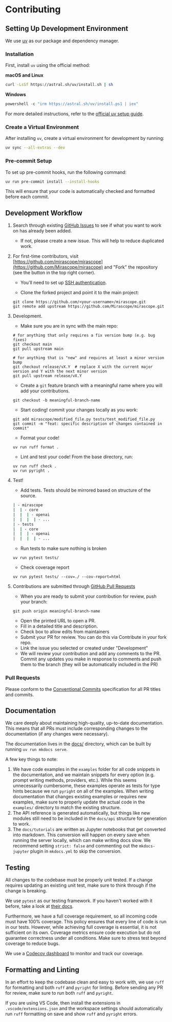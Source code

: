 # Contributing

## Setting Up Development Environment

We use [uv](https://docs.astral.sh/uv/) as our package and dependency manager.

### Installation

First, install `uv` using the official method:

**macOS and Linux**

```sh
curl -LsSf https://astral.sh/uv/install.sh | sh
```

**Windows**

```powershell
powershell -c "irm https://astral.sh/uv/install.ps1 | iex"
```

For more detailed instructions, refer to the [official uv setup guide](https://docs.astral.sh/uv/#getting-started).

### Create a Virtual Environment

After installing `uv`, create a virtual environment for development by running:

```sh
uv sync --all-extras --dev
```

### Pre-commit Setup

To set up pre-commit hooks, run the following command:

```sh
uv run pre-commit install --install-hooks
```

This will ensure that your code is automatically checked and formatted before each commit.

## Development Workflow

1. Search through existing [GitHub Issues](https://github.com/Mirascope/mirascope/issues) to see if what you want to work on has already been added.

    - If not, please create a new issue. This will help to reduce duplicated work.

2. For first-time contributors, visit [https://github.com/mirascope/mirascope](https://github.com/Mirascope/mirascope) and "Fork" the repository (see the button in the top right corner).

    - You'll need to set up [SSH authentication](https://docs.github.com/en/authentication/connecting-to-github-with-ssh).

    - Clone the forked project and point it to the main project:

    ```shell
    git clone https://github.com/<your-username>/mirascope.git
    git remote add upstream https://github.com/Mirascope/mirascope.git
    ```

3. Development.

    - Make sure you are in sync with the main repo:

    ```shell
    # for anything that only requires a fix version bump (e.g. bug fixes)
    git checkout main
    git pull upstream main

    # for anything that is "new" and requires at least a minor version bump
    git checkout release/vX.Y  # replace X with the current major version and Y with the next minor version
    git pull upstream release/vX.Y
    ```

    - Create a `git` feature branch with a meaningful name where you will add your contributions.

    ```shell
    git checkout -b meaningful-branch-name
    ```

    - Start coding! commit your changes locally as you work:

    ```shell
    git add mirascope/modified_file.py tests/test_modified_file.py
    git commit -m "feat: specific description of changes contained in commit"
    ```

    - Format your code!

    ```shell
    uv run ruff format .
    ```

    - Lint and test your code! From the base directory, run:

    ```shell
    uv run ruff check .
    uv run pyright .
    ```

4. Test!

    - Add tests. Tests should be mirrored based on structure of the source.

    ```bash
    | - mirascope
    |  | - core
    |  |  | - openai
    |  |  |  | - ...
    | - tests
    |  | - core
    |  |  | - openai
    |  |  |  | - ...
    ```
  
    - Run tests to make sure nothing is broken

    ```shell
    uv run pytest tests/
    ```

    - Check coverage report

    ```shell
    uv run pytest tests/ --cov=./ --cov-report=html
    ```

5. Contributions are submitted through [GitHub Pull Requests](https://help.github.com/en/github/collaborating-with-issues-and-pull-requests/about-pull-requests)

    - When you are ready to submit your contribution for review, push your branch:

    ```shell
    git push origin meaningful-branch-name
    ```

    - Open the printed URL to open a PR.
    - Fill in a detailed title and description.
    - Check box to allow edits from maintainers
    - Submit your PR for review. You can do this via Contribute in your fork repo.
    - Link the issue you selected or created under "Development"
    - We will review your contribution and add any comments to the PR. Commit any updates you make in response to comments and push them to the branch (they will be automatically included in the PR)

### Pull Requests

Please conform to the [Conventional Commits](https://www.conventionalcommits.org/en/v1.0.0/) specification for all PR titles and commits.

## Documentation

We care deeply about maintaining high-quality, up-to-date documentation. This means that all PRs must include corresponding changes to the documentation (if any changes were necessary).

The documentation lives in the [docs/](https://github.com/Mirascope/mirascope/tree/main/docs) directory, which can be built by running `uv run mkdocs serve`.

A few key things to note:

1. We have code examples in the `examples` folder for all code snippets in the documentation, and we maintain snippets for every option (e.g. prompt writing methods, providers, etc.). While this seems unnecessarily cumbersome, these examples operate as tests for type hints because we run `pyright` on all of the examples. When writing documentation that changes existing examples or requires new examples, make sure to properly update the actual code in the `examples/` directory to match the existing structure.
2. The API reference is generated automatically, but things like new modules still need to be included in the `docs/api` structure for generation to work.
3. The `docs/tutorials` are written as Jupyter notebooks that get converted into markdown. This conversion will happen on every save when running the server locally, which can make writing docs slow. We recommend setting `strict: false` and commenting out the `mkdocs-jupyter` plugin in `mkdocs.yml` to skip the conversion.

## Testing

All changes to the codebase must be properly unit tested. If a change requires updating an existing unit test, make sure to think through if the change is breaking.

We use `pytest` as our testing framework. If you haven't worked with it before, take a look at [their docs](https://docs.pytest.org/).

Furthermore, we have a full coverage requirement, so all incoming code must have 100% coverage. This policy ensures that every line of code is run in our tests. However, while achieving full coverage is essential, it is not sufficient on its own. Coverage metrics ensure code execution but do not guarantee correctness under all conditions. Make sure to stress test beyond coverage to reduce bugs.

We use a [Codecov dashboard](https://app.codecov.io/github/Mirascope/mirascope/tree/main) to monitor and track our coverage.

## Formatting and Linting

In an effort to keep the codebase clean and easy to work with, we use `ruff` for formatting and both `ruff` and `pyright` for linting. Before sending any PR for review, make sure to run both `ruff` and `pyright`.

If you are using VS Code, then install the extensions in `.vscode/extensions.json` and the workspace settings should automatically run `ruff` formatting on save and show `ruff` and `pyright` errors.
